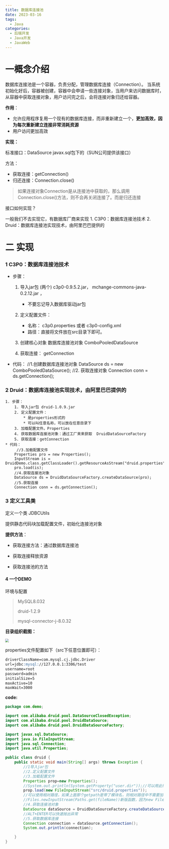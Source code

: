 ```yaml
---
title: 数据库连接池
date: 2023-03-16
tags: 
  - Java
categories: 
  - 后端开发
  - Java开发
  - JavaWeb
---
```


# 一概念介绍

数据库连接池是一个容器，负责分配，管理数据库连接（Connection）。 当系统初始化好后，容器被创建，容器中会申请一些连接对象，当用户来访问数据库时，从容器中获取连接对象，用户访问完之后，会将连接对象归还给容器。

**作用**：

- 允许应用程序复用一个现有的数据库连接，而非重新建立一个，**更加高效，因为每次重新建立连接非常消耗资源**
- 用户访问更加高效

**实现：**

标准接口：DataSource   javax.sql包下的（SUN公司提供该接口）

方法：

* 获取连接：getConnection()
* 归还连接：Connection.close()

>如果连接对象Connection是从连接池中获取的，那么调用Connection.close()方法，则不会再关闭连接了。而是归还连接

接口如何实现？

 一般我们不去实现它，有数据库厂商来实现
  		1. C3P0：数据库连接池技术
  		2. Druid：数据库连接池实现技术，由阿里巴巴提供的

# 二 实现

### 1 C3P0：数据库连接池技术

* 步骤：
	1. 导入jar包 (两个) c3p0-0.9.5.2.jar， mchange-commons-java-0.2.12.jar ，
		* 不要忘记导入数据库驱动jar包
	2. 定义配置文件：
		* 名称： c3p0.properties 或者 c3p0-config.xml
		* 路径：直接将文件放在src目录下即可。

	3. 创建核心对象 数据库连接池对象 ComboPooledDataSource
	4. 获取连接： getConnection
* 代码：
	 //1.创建数据库连接池对象
     DataSource ds  = new ComboPooledDataSource();
     //2. 获取连接对象
     Connection conn = ds.getConnection();

### 2 Druid：数据库连接池实现技术，由阿里巴巴提供的

	1. 步骤：
		1. 导入jar包 druid-1.0.9.jar
		2. 定义配置文件：
			* 是properties形式的
			* 可以叫任意名称，可以放在任意目录下
		3. 加载配置文件。Properties
		4. 获取数据库连接池对象：通过工厂来来获取  DruidDataSourceFactory
		5. 获取连接：getConnection
	* 代码：
		 //3.加载配置文件
        Properties pro = new Properties();
        InputStream is = DruidDemo.class.getClassLoader().getResourceAsStream("druid.properties");
        pro.load(is);
        //4.获取连接池对象
        DataSource ds = DruidDataSourceFactory.createDataSource(pro);
        //5.获取连接
        Connection conn = ds.getConnection();

### 3 定义工具类

定义一个类 JDBCUtils

提供静态代码块加载配置文件，初始化连接池对象

**提供方法**：

- 获取连接方法：通过数据库连接池

- 获取连接释放资源
- 获取连接池的方法

#### 4 一个DEMO

环境与配置

>MySQL8.032
>
>druid-1.2.9
>
>mysql-connector-j-8.0.32

**目录组织截图：**

<img src="https://typora-1309665611.cos.ap-nanjing.myqcloud.com/typora/image-20230316194703064.png" style="zoom:70%">

properties文件配置如下（src下任意位置即可）：

~~~markdown
driverClassName=com.mysql.cj.jdbc.Driver
url=jdbc:mysql://127.0.0.1:3306/test
username=root
password=admin
initialSize=5
maxActive=10
maxWait=3000
~~~

**code:**

~~~java
package com.demo;

import com.alibaba.druid.pool.DataSourceClosedException;
import com.alibaba.druid.pool.DruidDataSource;
import com.alibaba.druid.pool.DruidDataSourceFactory;

import javax.sql.DataSource;
import java.io.FileInputStream;
import java.sql.Connection;
import java.util.Properties;

public class druid {
    public static void main(String[] args) throws Exception {
        //1导入jar包
        //2.定义配置文件
        //3.加载配置文件
        Properties prop=new Properties();
        //System.out.println(System.getProperty("user.dir"));//可以用此行来查看从根目录到模块的路径
        prop.load(new FileInputStream("src/druid.properties"));
        //可以使用相对路径，如果上面那个getpath是带了模块名，则相对路径中不需要加模块名。否则需要
        //Files.newInputStream(Paths.get(fileName))新版函数，因为new File...会导致jvm内存回首问题
        //4.获取连接池对象
        DataSource dataSource = DruidDataSourceFactory.createDataSource(prop);
        //ALT+ENTER可以快速抛出异常
        //5.获取数据库连接
        Connection connection = dataSource.getConnection();
        System.out.println(connection);

    }
}
~~~


